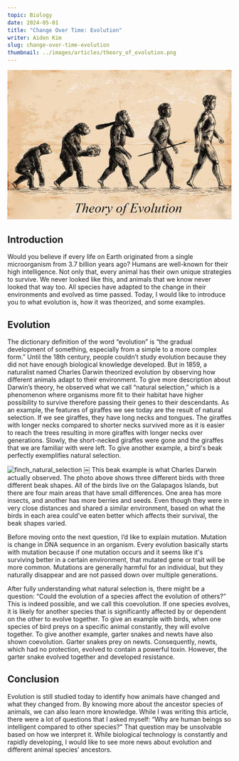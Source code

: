 ```yaml
---
topic: Biology
date: 2024-05-01
title: "Change Over Time: Evolution"
writer: Aiden Kim
slug: change-over-time-evolution
thumbnail: ../images/articles/theory_of_evolution.png
---
```

![evolution](../images/articles/theory_of_evolution.png)

## Introduction
Would you believe if every life on Earth originated from a single microorganism from 3.7 billion years ago? Humans are well-known for their high intelligence. Not only that, every animal has their own unique strategies to survive. We never looked like this, and animals that we know never looked that way too. All species have adapted to the change in their environments and evolved as time passed. Today, I would like to introduce you to what evolution is, how it was theorized, and some examples.

## Evolution
The dictionary definition of the word “evolution” is “the gradual development of something, especially from a simple to a more complex form.” Until the 18th century, people couldn’t study evolution because they did not have enough biological knowledge developed. But in 1859, a naturalist named Charles Darwin theorized evolution by observing how different animals adapt to their environment. To give more description about Darwin’s theory, he observed what we call “natural selection,” which is a phenomenon where organisms more fit to their habitat have higher possibility to survive therefore passing their genes to their descendants. As an example, the features of giraffes we see today are the result of natural selection. If we see giraffes, they have long necks and tongues. The giraffes with longer necks compared to shorter necks survived more as it is easier to reach the trees resulting in more giraffes with longer necks over generations. Slowly, the short-necked giraffes were gone and the giraffes that we are familiar with were left. To give another example, a bird's beak perfectly exemplifies natural selection.

![finch_natural_selection](https://upload.wikimedia.org/wikipedia/commons/thumb/f/f7/Evolution_sm.png/440px-Evolution_sm.png)
￼
This beak example is what Charles Darwin actually observed. The photo above shows three different birds with three different beak shapes. All of the birds live on the Galapagos Islands, but there are four main areas that have small differences. One area has more insects, and another has more berries and seeds. Even though they were in very close distances and shared a similar environment, based on what the birds in each area could've eaten better which affects their survival, the beak shapes varied.

Before moving onto the next question, I’d like to explain mutation. Mutation is change in DNA sequence in an organism. Every evolution basically starts with mutation because if one mutation occurs and it seems like it's surviving better in a certain environment, that mutated gene or trait will be more common. Mutations are generally harmful for an individual, but they naturally disappear and are not passed down over multiple generations.

After fully understanding what natural selection is, there might be a question: “Could the evolution of a species affect the evolution of others?” This is indeed possible, and we call this coevolution. If one species evolves, it is likely for another species that is significantly affected by or dependent on the other to evolve together. To give an example with birds, when one species of bird preys on a specific animal constantly, they will evolve together. To give another example, garter snakes and newts have also shown coevolution. Garter snakes prey on newts. Consequently, newts, which had no protection, evolved to contain a powerful toxin. However, the garter snake evolved together and developed resistance.

## Conclusion
Evolution is still studied today to identify how animals have changed and what they changed from. By knowing more about the ancestor species of animals, we can also learn more knowledge. While I was writing this article, there were a lot of questions that I asked myself: “Why are human beings so intelligent compared to other species?” That question may be unsolvable based on how we interpret it. While biological technology is constantly and rapidly developing, I would like to see more news about evolution and different animal species’ ancestors.